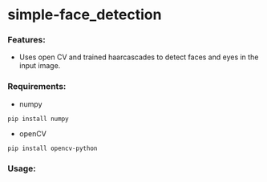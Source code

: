 # simple-face_detection

### Features:
- Uses open CV and trained haarcascades to detect faces and eyes in the input image.

### Requirements:
- numpy
```
pip install numpy
```
- openCV
```
pip install opencv-python
```

### Usage:
